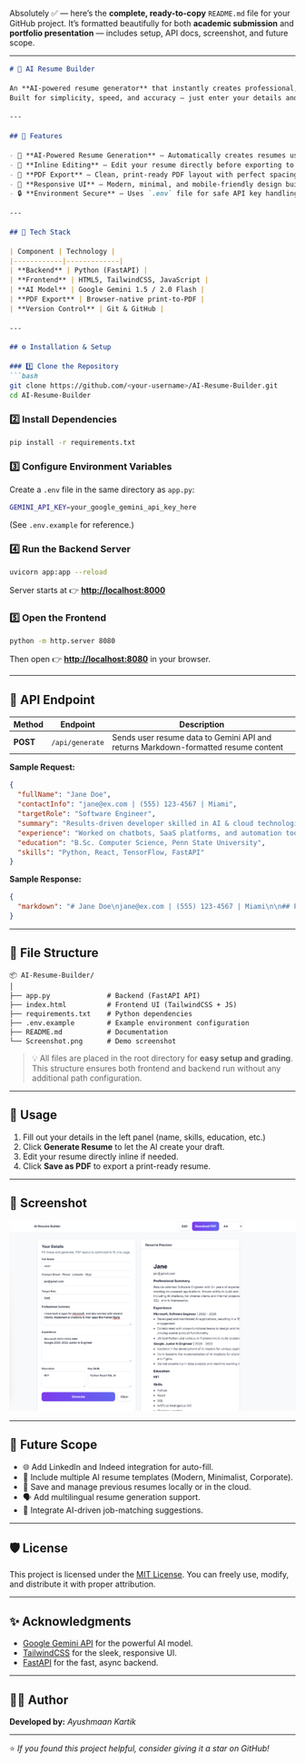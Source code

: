Absolutely ✅ — here’s the **complete, ready-to-copy** `README.md` file for your GitHub project.
It’s formatted beautifully for both **academic submission** and **portfolio presentation** — includes setup, API docs, screenshot, and future scope.

---

````markdown
# 🧠 AI Resume Builder

An **AI-powered resume generator** that instantly creates professional, ATS-friendly resumes using **Google Gemini API** and a modern **Python + TailwindCSS** interface.  
Built for simplicity, speed, and accuracy — just enter your details and get a complete, editable resume with one click.

---

## 🚀 Features

- 🤖 **AI-Powered Resume Generation** – Automatically creates resumes using AI based on your input.  
- 📝 **Inline Editing** – Edit your resume directly before exporting to PDF.  
- 🧾 **PDF Export** – Clean, print-ready PDF layout with perfect spacing.  
- 🎨 **Responsive UI** – Modern, minimal, and mobile-friendly design built with TailwindCSS.  
- 🔒 **Environment Secure** – Uses `.env` file for safe API key handling.

---

## 🧩 Tech Stack

| Component | Technology |
|------------|-------------|
| **Backend** | Python (FastAPI) |
| **Frontend** | HTML5, TailwindCSS, JavaScript |
| **AI Model** | Google Gemini 1.5 / 2.0 Flash |
| **PDF Export** | Browser-native print-to-PDF |
| **Version Control** | Git & GitHub |

---

## ⚙️ Installation & Setup

### 1️⃣ Clone the Repository
```bash
git clone https://github.com/<your-username>/AI-Resume-Builder.git
cd AI-Resume-Builder
````

### 2️⃣ Install Dependencies

```bash
pip install -r requirements.txt
```

### 3️⃣ Configure Environment Variables

Create a `.env` file in the same directory as `app.py`:

```bash
GEMINI_API_KEY=your_google_gemini_api_key_here
```

(See `.env.example` for reference.)

### 4️⃣ Run the Backend Server

```bash
uvicorn app:app --reload
```

Server starts at 👉 **[http://localhost:8000](http://localhost:8000)**

### 5️⃣ Open the Frontend

```bash
python -m http.server 8080
```

Then open 👉 **[http://localhost:8080](http://localhost:8080)** in your browser.

---

## 🧠 API Endpoint

| Method   | Endpoint        | Description                                                                        |
| -------- | --------------- | ---------------------------------------------------------------------------------- |
| **POST** | `/api/generate` | Sends user resume data to Gemini API and returns Markdown-formatted resume content |

**Sample Request:**

```json
{
  "fullName": "Jane Doe",
  "contactInfo": "jane@ex.com | (555) 123-4567 | Miami",
  "targetRole": "Software Engineer",
  "summary": "Results-driven developer skilled in AI & cloud technologies.",
  "experience": "Worked on chatbots, SaaS platforms, and automation tools.",
  "education": "B.Sc. Computer Science, Penn State University",
  "skills": "Python, React, TensorFlow, FastAPI"
}
```

**Sample Response:**

```json
{
  "markdown": "# Jane Doe\njane@ex.com | (555) 123-4567 | Miami\n\n## Professional Summary\nResults-driven developer skilled in AI & cloud technologies.\n\n## Experience\n* Developed AI chatbots for multiple clients.\n* Improved automation systems by 30%.\n\n## Education\nB.Sc. Computer Science, Penn State University\n\n## Skills\n* Python\n* FastAPI\n* React\n* TensorFlow"
}
```

---

## 📁 File Structure

```
📦 AI-Resume-Builder/
│
├── app.py              # Backend (FastAPI API)
├── index.html          # Frontend UI (TailwindCSS + JS)
├── requirements.txt    # Python dependencies
├── .env.example        # Example environment configuration
├── README.md           # Documentation
└── Screenshot.png      # Demo screenshot
```

> 💡 All files are placed in the root directory for **easy setup and grading**.
> This structure ensures both frontend and backend run without any additional path configuration.

---

## 🧾 Usage

1. Fill out your details in the left panel (name, skills, education, etc.)
2. Click **Generate Resume** to let the AI create your draft.
3. Edit your resume directly inline if needed.
4. Click **Save as PDF** to export a print-ready resume.

---

## 📸 Screenshot

![App Screenshot](Screenshot.png)

---

## 🧭 Future Scope

* 🌐 Add LinkedIn and Indeed integration for auto-fill.
* 🧠 Include multiple AI resume templates (Modern, Minimalist, Corporate).
* 💾 Save and manage previous resumes locally or in the cloud.
* 🗣️ Add multilingual resume generation support.
* 🧩 Integrate AI-driven job-matching suggestions.

---

## 🛡️ License

This project is licensed under the [MIT License](LICENSE).
You can freely use, modify, and distribute it with proper attribution.

---

## ✨ Acknowledgments

* [Google Gemini API](https://ai.google.dev) for the powerful AI model.
* [TailwindCSS](https://tailwindcss.com) for the sleek, responsive UI.
* [FastAPI](https://fastapi.tiangolo.com) for the fast, async backend.

---

## 👩‍💻 Author

**Developed by:** *Ayushmaan Kartik*

---

⭐ *If you found this project helpful, consider giving it a star on GitHub!*

